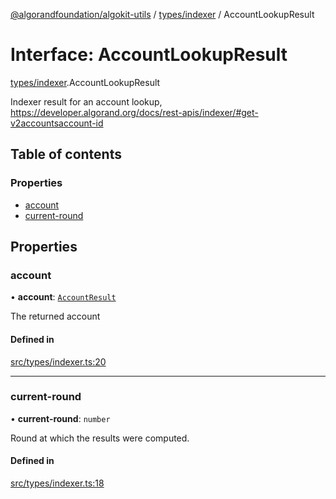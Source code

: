 [@algorandfoundation/algokit-utils](../README.md) / [types/indexer](../modules/types_indexer.md) / AccountLookupResult

# Interface: AccountLookupResult

[types/indexer](../modules/types_indexer.md).AccountLookupResult

Indexer result for an account lookup, https://developer.algorand.org/docs/rest-apis/indexer/#get-v2accountsaccount-id

## Table of contents

### Properties

- [account](types_indexer.AccountLookupResult.md#account)
- [current-round](types_indexer.AccountLookupResult.md#current-round)

## Properties

### account

• **account**: [`AccountResult`](types_indexer.AccountResult.md)

The returned account

#### Defined in

[src/types/indexer.ts:20](https://github.com/joe-p/algokit-utils-ts/blob/main/src/types/indexer.ts#L20)

___

### current-round

• **current-round**: `number`

Round at which the results were computed.

#### Defined in

[src/types/indexer.ts:18](https://github.com/joe-p/algokit-utils-ts/blob/main/src/types/indexer.ts#L18)
